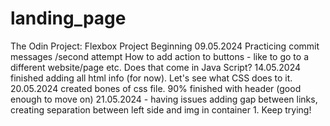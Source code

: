 # landing_page
The Odin Project: Flexbox Project
Beginning 09.05.2024
Practicing commit messages /second attempt
How to add action to buttons - like to go to a different website/page etc. Does
that come in Java Script?
14.05.2024 finished adding all html info (for now). Let's see what CSS does to it.
20.05.2024 created bones of css file. 90% finished with header (good enough to move on)
21.05.2024 - having issues adding gap between links, creating separation between left side and img in container 1. Keep trying! 
